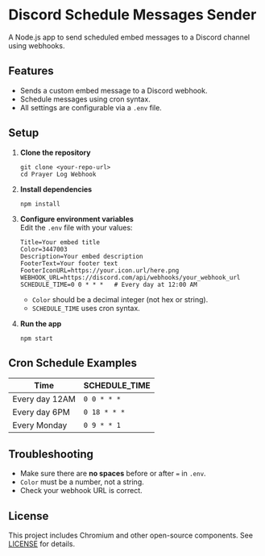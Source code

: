 # Discord Schedule Messages Sender

A Node.js app to send scheduled embed messages to a Discord channel using webhooks.

## Features

- Sends a custom embed message to a Discord webhook.
- Schedule messages using cron syntax.
- All settings are configurable via a `.env` file.

## Setup

1. **Clone the repository**  
   ```
   git clone <your-repo-url>
   cd Prayer Log Webhook
   ```

2. **Install dependencies**  
   ```
   npm install
   ```

3. **Configure environment variables**  
   Edit the `.env` file with your values:
   ```
   Title=Your embed title
   Color=3447003
   Description=Your embed description
   FooterText=Your footer text
   FooterIconURL=https://your.icon.url/here.png
   WEBHOOK_URL=https://discord.com/api/webhooks/your_webhook_url
   SCHEDULE_TIME=0 0 * * *   # Every day at 12:00 AM
   ```

   - `Color` should be a decimal integer (not hex or string).
   - `SCHEDULE_TIME` uses cron syntax.

4. **Run the app**  
   ```
   npm start
   ```

## Cron Schedule Examples

| Time           | SCHEDULE_TIME      |
|----------------|--------------------|
| Every day 12AM | `0 0 * * *`        |
| Every day 6PM  | `0 18 * * *`       |
| Every Monday   | `0 9 * * 1`        |

## Troubleshooting

- Make sure there are **no spaces** before or after `=` in `.env`.
- `Color` must be a number, not a string.
- Check your webhook URL is correct.

## License

This project includes Chromium and other open-source components. See [LICENSE](LICENSE) for details.
